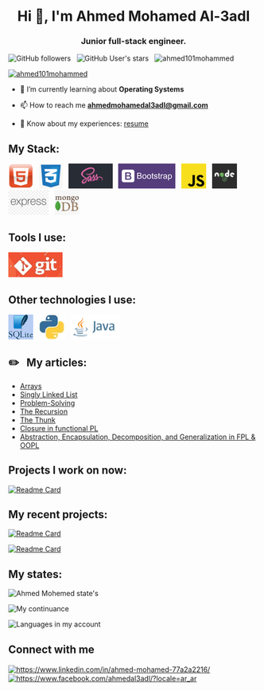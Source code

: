 <h1 align="center">Hi 👋, I'm Ahmed Mohamed Al-3adl</h1>
<h3 align="center">Junior full-stack engineer.</h3>

![GitHub followers](https://img.shields.io/github/followers/Ahmed101Mohammed?logo=github&style=flat-square)
&nbsp;
![GitHub User's stars](https://img.shields.io/github/stars/Ahmed101Mohammed?logo=gitHub&style=flat-square)
&nbsp;
<img src="https://komarev.com/ghpvc/?username=ahmed101mohammed&label=Profile%20views&color=0e75b6&style=flat" alt="ahmed101mohammed" />

<p align="left"> <a href="https://github.com/ryo-ma/github-profile-trophy"><img src="https://github-profile-trophy.vercel.app/?username=ahmed101mohammed" alt="ahmed101mohammed" /></a> </p>

- 🌱 I’m currently learning about **Operating Systems**

- 📫 How to reach me **ahmedmohamedal3adl@gmail.com**

- 📄 Know about my experiences: [resume](https://docs.google.com/document/d/1v_S2ua43Nv9nzln1x5IYBA__1SXlD43j9EHNLNMU8lg/edit#heading=h.vvcyd1mclw07)

## My Stack:
![HTML](https://github.com/Ahmed101Mohammed/Ahmed101Mohammed/blob/main/images/HTML.png)
&nbsp;
![CSS](https://github.com/Ahmed101Mohammed/Ahmed101Mohammed/blob/main/images/CSS.png)
&nbsp;
![SASS](https://github.com/Ahmed101Mohammed/Ahmed101Mohammed/blob/main/images/sass-50.jpg)
&nbsp;
![Bootsrtap](https://github.com/Ahmed101Mohammed/Ahmed101Mohammed/blob/main/images/bootstrap-50.jpg)
&nbsp;
![JavaScript](https://github.com/Ahmed101Mohammed/Ahmed101Mohammed/blob/main/images/javaScript.png)
&nbsp;
![Node.js](https://github.com/Ahmed101Mohammed/Ahmed101Mohammed/blob/main/images/nodeJs.png)
&nbsp;
![Express](https://github.com/Ahmed101Mohammed/Ahmed101Mohammed/blob/main/images/express.png)
&nbsp;
![MongoDB](https://github.com/Ahmed101Mohammed/Ahmed101Mohammed/blob/main/images/mongoDB.png)
## Tools I use:
![git](https://github.com/Ahmed101Mohammed/Ahmed101Mohammed/blob/main/images/git-50.jpg)

## Other technologies I use:
![SQLite](https://github.com/Ahmed101Mohammed/Ahmed101Mohammed/blob/main/images/sqlite-bg-white-50.jpg)
&nbsp;
![Python](https://raw.githubusercontent.com/Ahmed101Mohammed/Ahmed101Mohammed/main/images/py-50.webp)
&nbsp;
![Java](https://github.com/Ahmed101Mohammed/Ahmed101Mohammed/blob/main/images/java-50.png)

## ✏️ &nbsp; My articles:
- [Arrays](https://araptiq.blogspot.com/2022/08/dataStructure-arrays.html)
- [Singly Linked List](https://araptiq.blogspot.com/2022/09/dataStructure-singlyLinkedList.html)
- [Problem-Solving](https://www.linkedin.com/pulse/%25D8%25A7%25D9%2584problem-solving-ahmed-mohamed/?trackingId=NBAThTYqTCCsTwGW9jLs0A%3D%3D)
- [The Recursion](https://www.linkedin.com/pulse/%25D8%25A7%25D9%2584recursion-ahmed-mohamed/?trackingId=858aDugeTgO%2BudL0aVTKXQ%3D%3D)
- [The Thunk](https://www.linkedin.com/pulse/%2525D8%2525A7%2525D9%252584-thunk-ahmed-mohamed%3FtrackingId=mDg51h8gRnK7Ijv5OXE4Nw%253D%253D/?trackingId=mDg51h8gRnK7Ijv5OXE4Nw%3D%3D)
- [Closure in functional PL](https://www.linkedin.com/pulse/%25D8%25A7%25D9%2584-closure-ahmed-mohamed)
- [Abstraction, Encapsulation, Decomposition, and Generalization in FPL & OOPL](https://www.linkedin.com/pulse/abstraction-encapsulation-decomposition-fpl-oopl-ahmed-mohamed/)

## Projects I work on now:
[![Readme Card](https://github-readme-stats.vercel.app/api/pin/?username=Ahmed101Mohammed&repo=self-made-os&bg_color=0d1116&title_color=00f6ff&text_color=a4aacb&icon_color=007ec6)](https://github.com/Ahmed101Mohammed/al_3adl-blog)

## My recent projects:
[![Readme Card](https://github-readme-stats.vercel.app/api/pin/?username=Ahmed101Mohammed&repo=Jack-compiler&bg_color=0d1116&title_color=00f6ff&text_color=a4aacb&icon_color=007ec6)](https://github.com/Ahmed101Mohammed/Jack-compiler)

[![Readme Card](https://github-readme-stats.vercel.app/api/pin/?username=Ahmed101Mohammed&repo=al_3adl-blog&bg_color=0d1116&title_color=00f6ff&text_color=a4aacb&icon_color=007ec6)](https://github.com/Ahmed101Mohammed/al_3adl-blog)

## My states:
![Ahmed Mohemed state's](https://github-readme-stats.vercel.app/api?username=Ahmed101Mohammed&hide=contribs,prs&show_icons=true&bg_color=0d1116&title_color=00f6ff&text_color=a4aacb&icon_color=007ec6)

![My continuance](https://github-readme-streak-stats.herokuapp.com/?user=Ahmed101Mohammed&theme=dark&count_private=true&bg_color=0d1116&title_color=ce09ec&text_color=a4aacb&icon_color=007ec6)

![Languages in my account](https://github-readme-stats.vercel.app/api/top-langs?username=ahmed101mohammed&show_icons=true&locale=en&layout=compact&bg_color=0d1116&title_color=00f6ff&text_color=a4aacb&icon_color=007ec6)

## Connect with me
<p align="left">
  
<a href="https://www.linkedin.com/in/ahmed-mohamed-77a2a2216/" target="blank"><img align="center" src="https://raw.githubusercontent.com/rahuldkjain/github-profile-readme-generator/master/src/images/icons/Social/linked-in-alt.svg" alt="https://www.linkedin.com/in/ahmed-mohamed-77a2a2216/" height="30" width="40" /></a>
<a href="https://www.facebook.com/AhmedAL3adl" target="blank"><img align="center" src="https://raw.githubusercontent.com/rahuldkjain/github-profile-readme-generator/master/src/images/icons/Social/facebook.svg" alt="https://www.facebook.com/ahmedal3adl/?locale=ar_ar" height="30" width="40" /></a>
</p>
<!-- Notes:
- Add Git as a part of your stack.
- Add GitHub, Draw.io, and Figma as a part of the new title called Tools.

-->
<!---
Ahmed101Mohammed/Ahmed101Mohammed is a ✨ special ✨ repository because its `README.md` (this file) appears on your GitHub profile.
You can click the Preview link to take a look at your changes.
--->
